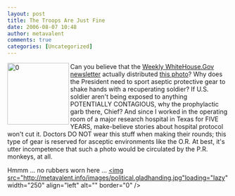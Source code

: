 ```yaml
---
layout: post
title: The Troops Are Just Fine
date: 2006-08-07 10:48
author: metavalent
comments: true
categories: [Uncategorized]
---
```

<!--Lead Photo --><a href="http://metavalent.info/images/sterile.handshake.jpg"><img src="http://img335.imageshack.us/img335/1304/200608012d03841250hcs7.jpg"loading="lazy" width="140" alt="0" align="left" border="0" /></a><!-- Commentary -->Can you believe that the <a href="http://www.whitehouse.gov/news/">Weekly WhiteHouse.Gov newsletter</a> actually distributed <a href="http://metavalent.info/images/sterile.handshake.jpg">this photo</a>?  Why does the President need to sport aseptic protective gear to shake hands with a recuperating soldier?  If U.S. soldier aren't being exposed to anything  POTENTIALLY CONTAGIOUS, why the prophylactic garb there, Chief?  And since I worked in the operating room of a major research hospital in Texas for FIVE YEARS, make-believe stories about hospital protocol won't cut it.  Doctors DO NOT wear this stuff when making their rounds; this type of gear is reserved for asceptic environments like the O.R.  At best, it's utter incompetence that such a photo would be circulated by the P.R. monkeys, at all.

Hmmm ... no rubbers worn here ...
<a href="http://metavalent.info/images/political.gladhanding.jpg"><img src="http://metavalent.info/images/political.gladhanding.jpg"loading="lazy" width="250" align="left" alt="" border="0" /></a><a href="http://metavalent.info/images/poster07.jpg"><img src="http://metavalent.info/images/poster07.jpg" alt="" border="0" /></a>
